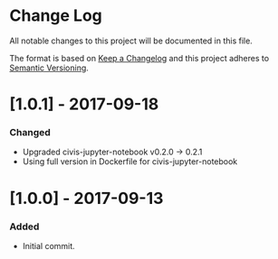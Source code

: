 # Change Log
All notable changes to this project will be documented in this file.

The format is based on [Keep a Changelog](http://keepachangelog.com/)
and this project adheres to [Semantic Versioning](http://semver.org/).

# [1.0.1] - 2017-09-18

### Changed
- Upgraded civis-jupyter-notebook v0.2.0 -> 0.2.1
- Using full version in Dockerfile for civis-jupyter-notebook

# [1.0.0] - 2017-09-13

### Added
- Initial commit.
